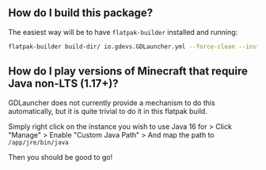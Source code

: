 ## How do I build this package?

The easiest way will be to have `flatpak-builder` installed and running:

```sh
flatpak-builder build-dir/ io.gdevs.GDLauncher.yml --force-clean --install --user
```

## How do I play versions of Minecraft that require Java non-LTS (1.17+)?

GDLauncher does not currently provide a mechanism to do this automatically, but 
it is quite trivial to do it in this flatpak build.

Simply right click on the instance you wish to use Java 16 for > Click "Manage" >
 Enable "Custom Java Path" > And map the path to `/app/jre/bin/java`
 
Then you should be good to go!
